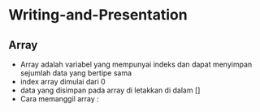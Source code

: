 # Writing-and-Presentation
## **Array**
- Array adalah variabel yang mempunyai indeks dan dapat menyimpan sejumlah data yang bertipe sama 
- index array dimulai dari 0
- data yang disimpan pada array di letakkan di dalam []
- Cara memanggil array : 
```html

```
